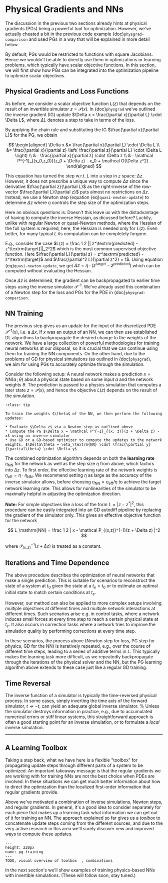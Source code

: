 Physical Gradients and NNs
=======================

The discussion in the previous two sections already hints at physical gradients (PGs) being a powerful tool for optimization. However, we've actually cheated a bit in the previous code example {doc}`physgrad-comparison` and used PGs in a way that will be explained in more detail below. 

By default, PGs would be restricted to functions with square Jacobians. Hence we wouldn't be able to directly use them in optimizations or learning problems, which typically have scalar objective functions.
In this section, we will first show how PGs can be integrated into the optimization pipeline to optimize scalar objectives.

## Physical Gradients and Loss Functions

As before, we consider a scalar objective function $L(z)$ that depends on the result of an invertible simulator $z = \mathcal P(x)$. In {doc}`physgrad` we've outlined the inverse gradient (IG) update $\Delta x = \frac{\partial x}{\partial L} \cdot \Delta L$, where $\Delta L$ denotes a step to take in terms of the loss. 

By applying the chain rule and substituting the IG $\frac{\partial x}{\partial L}$ for the PG, we obtain 

$$
\begin{aligned}
    \Delta x
    &= \frac{\partial x}{\partial L} \cdot \Delta L
    \\
    &= \frac{\partial x}{\partial z} \left( \frac{\partial z}{\partial L} \cdot \Delta L \right)
    \\
    &= \frac{\partial x}{\partial z} \cdot \Delta z
    \\
    &= \mathcal P^{-1}_{(x_0,z_0)}(z_0 + \Delta z) - x_0 + \mathcal O(\Delta z^2)
    .
\end{aligned}
$$

This equation has turned the step w.r.t. $L$ into a step in $z$ space: $\Delta z$. 
However, it does not prescribe a unique way to compute $\Delta z$ since the derivative $\frac{\partial z}{\partial L}$ as the right-inverse of the row-vector $\frac{\partial L}{\partial z}$ puts almost no restrictions on $\Delta z$.
Instead, we use a Newton step (equation {eq}`quasi-newton-update`) to determine $\Delta z$ where $\eta$ controls the step size of the optimization steps.

Here an obvious questions is: Doesn't this leave us with the distadvantage of having to compute the inverse Hessian, as dicussed before?
Luckily, unlike with regular Newton or quasi-Newton methods, where the Hessian of the full system is required, here, the Hessian is needed only for $L(z)$. Even better, for many typical $L$ its computation can be completely forgone.

E.g., consider the case $L(z) = \frac 1 2 || z^\textrm{predicted} - z^\textrm{target}||_2^2$ which is the most common supervised objective function.
Here $\frac{\partial L}{\partial z} = z^\textrm{predicted} - z^\textrm{target}$ and $\frac{\partial^2 L}{\partial z^2} = 1$.
Using equation {eq}`quasi-newton-update`, we get $\Delta z = \eta \cdot (z^\textrm{target} - z^\textrm{predicted})$ which can be computed without evaluating the Hessian.

Once $\Delta z$ is determined, the gradient can be backpropagated to earlier time steps using the inverse simulator $\mathcal P^{-1}$. We've already used this combination of a Newton step for the loss and PGs for the PDE in {doc}`physgrad-comparison`.


## NN Training 

The previous step gives us an update for the input of the discretized PDE $\mathcal P^{-1}(x)$, i.e. a $\Delta x$. If $x$ was an output of an NN, we can then use established DL algorithms to backpropagate the desired change to the weights of the network.
We have a large collection of powerful methodologies for training neural networks at our disposal, 
so it is crucial that we can continue using them for training the NN components.
On the other hand, due to the problems of GD for physical simulations (as outlined in {doc}`physgrad`),  
we aim for using PGs to accurately optimize through the simulation.

Consider the following setup: 
A neural network makes a prediction $x = \mathrm{NN}(a \,;\, \theta)$ about a physical state based on some input $a$ and the network weights $\theta$.
The prediction is passed to a physics simulation that computes a later state $z = \mathcal P(x)$, and hence
the objective $L(z)$ depends on the result of the simulation. 


```{admonition} Combined training algorithm
:class: tip

To train the weights $\theta$ of the NN, we then perform the following updates:

* Evaluate $\Delta z$ via a Newton step as outlined above
* Compute the PG $\Delta x = \mathcal P^{-1}_{(x, z)}(z + \Delta z) - x$ using an inverse simulator
* Use GD or a GD-based optimizer to compute the updates to the network weights, $\Delta\theta = \eta_\textrm{NN} \cdot \frac{\partial y}{\partial\theta} \cdot \Delta y$

```

The combined optimization algorithm depends on both the **learning rate** $\eta_\textrm{NN}$ for the network as well as the step size $\eta$ from above, which factors into $\Delta z$.
To first order, the effective learning rate of the network weights is $\eta_\textrm{eff} = \eta \cdot \eta_\textrm{NN}$.
We recommend setting $\eta$ as large as the accuracy of the inverse simulator allows, before choosing $\eta_\textrm{NN} = \eta_\textrm{eff} / \eta$ to achieve the target network learning rate.
This allows for nonlinearities of the simulator to be maximally helpful in adjusting the optimization direction.


**Note:**
For simple objectives like a loss of the form $L=|z - z^*|^2$, this procedure can be easily integrated into an  GD autodiff pipeline by replacing the gradient of the simulator only.
This gives an effective objective function for the network

$$
L_\mathrm{NN} = \frac 1 2  | x - \mathcal P_{(x,z)}^{-1}(z + \Delta z) |^2
$$

where $\mathcal P_{(x,z)}^{-1}(z + \Delta z)$ is treated as a constant.


## Iterations and Time Dependence

The above procedure describes the optimization of neural networks that make a single prediction.
This is suitable for scenarios to reconstruct the state of a system at $t_0$ given the state at a $t_e > t_0$ or to estimate an optimal initial state to match certain conditions at $t_e$.

However, our method can also be applied to more complex setups involving multiple objectives at different times and multiple network interactions at different times. 
Such scenarios arise e.g. in control tasks, where a network induces small forces at every time step to reach a certain physical state at $t_e$. It also occurs in correction tasks where a network tries to improve the simulation quality by performing corrections at every time step.

In these scenarios, the process above (Newton step for loss, PG step for physics, GD for the NN) is iteratively repeated, e.g., over the course of different time steps, leading to a series of additive terms in $L$.
This typically makes the learning task more difficult, as we repeatedly backpropagate through the iterations of the physical solver and the NN, but the PG learning algorithm above extends to these case just like a regular GD training.

## Time Reversal

The inverse function of a simulator is typically the time-reversed physical process.
In some cases, simply inverting the time axis of the forward simulator, $t \rightarrow -t$, can yield an adequate global inverse simulator.
%
Unless the simulator destroys information in practice, e.g., due to accumulated numerical errors or stiff linear systems, this straightforward approach is often a good starting point for an inverse simulation, or to formulate a _local_ inverse simulation.


---

## A Learning Toolbox

Taking a step back, what we have here is a flexible "toolbox" for propagating update steps
through different parts of a system to be optimized. An important takeaway message is that
the regular gradients we are working with for training NNs are not the best choice when PDEs are 
involved. In these situations we can get much better information about how to direct the
optimization than the localized first-order information that regular gradients provide.

Above we've motivated a combination of inverse simulations, Newton steps, and regular gradients.
In general, it's a good idea to consider separately for each piece that makes up a learning
task what information we can get out of it for training an NN. The approach explained so far
gives us a _toolbox_ to concatenate update steps coming from the different sources, and due
to the very active research in this area we'll surely discover new and improved ways to compute
these updates.


```{figure} resources/placeholder.png
---
height: 220px
name: pg-training
---
TODO, visual overview of toolbox  , combinations 
```

In the next section's we'll show examples of training physics-based NNs 
with invertible simulations. (These will follow soon, stay tuned.)
